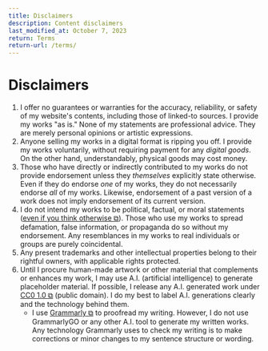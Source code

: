 ```yaml
---
title: Disclaimers
description: Content disclaimers
last_modified_at: October 7, 2023
return: Terms
return-url: /terms/
---
```


# Disclaimers
1. I offer no guarantees or warranties for the accuracy, reliability, or safety of my website's contents, including those of linked-to sources. I provide my works "as is." None of my statements are professional advice. They are merely personal opinions or artistic expressions.
1. Anyone selling my works in a digital format is ripping you off. I provide my works voluntarily, without requiring payment for any *digital goods*. On the other hand, understandably, physical goods may cost money.
1. Those who have directly or indirectly contributed to my works do not provide endorsement unless they *themselves* explicitly state otherwise. Even if they do endorse *one* of my works, they do not necessarily endorse *all* of my works. Likewise, endorsement of a past version of a work does not imply endorsement of its current version.
1. I do not intend my works to be political, factual, or moral statements (<a href="https://www.youtube.com/watch?v=GM-e46xdcUo" target="_blank">even if you think otherwise ⧉</a>). Those who use my works to spread defamation, false information, or propaganda do so without my endorsement. Any resemblances in my works to real individuals or groups are purely coincidental.
1. Any present trademarks and other intellectual properties belong to their rightful owners, with applicable rights protected.
1. Until I procure human-made artwork or other material that complements or enhances my work, I may use A.I. (artificial intelligence) to generate placeholder material. If possible, I release any A.I. generated work under <a href="https://creativecommons.org/publicdomain/zero/1.0/" target="_blank">CC0 1.0 ⧉</a> (public domain). I do my best to label A.I. generations clearly and the technology behind them.
    - I use <a href="http://grammarly.com/" target="_blank">Grammarly ⧉</a> to proofread my writing. However, I do not use GrammarlyGO or any other A.I. tool to generate my written works. Any technology Grammarly uses to check my writing is to make corrections or minor changes to my sentence structure or wording.